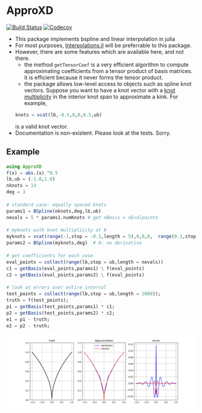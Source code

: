 # ApproXD

[![Build Status](https://travis-ci.com/floswald/ApproXD.jl.svg?branch=master)](https://travis-ci.com/floswald/ApproXD.jl)
[![Codecov](https://codecov.io/gh/floswald/ApproXD.jl/branch/master/graph/badge.svg)](https://codecov.io/gh/floswald/ApproXD.jl)


* This package implements bspline and linear interpolation in julia
* For most purposes, [Interpolations.jl](https://github.com/JuliaMath/Interpolations.jl) will be preferrable to this package.
* However, there are some features which are available here, and not there.
    - the method `getTensorCoef` is a very efficient algorithm to compute approximating coefficients from a tensor product of basis matrices. it is efficient because it never forms the tensor product.
    - the package allows low-level access to objects such as spline knot vectors. Suppose you want to have a knot vector with a [knot multiplicity](https://pages.mtu.edu/~shene/COURSES/cs3621/NOTES/spline/B-spline/bspline-mod-knot.html) in the interior knot span to approximate a kink. For example,
    ```julia
    knots = vcat(lb,-0.5,0,0,0.5,ub)
    ```
    is a valid knot vector.
* Documentation is non-existent. Please look at the tests. Sorry.

## Example

```julia
using ApproXD
f(x) = abs.(x).^0.5
lb,ub = (-1.0,1.0)
nknots = 13
deg = 3

# standard case: equally spaced knots
params1 = BSpline(nknots,deg,lb,ub)   
nevals = 5 * params1.numKnots # get nBasis < nEvalpoints

# myknots with knot multiplicity at 0
myknots = vcat(range(-1,stop = -0.1,length = 5),0,0,0,  range(0.1,stop = 1,length =5))
params2 = BSpline(myknots,deg)  # 0: no derivative

# get coefficients for each case
eval_points = collect(range(lb,stop = ub,length = nevals))  
c1 = getBasis(eval_points,params1) \ f(eval_points)
c2 = getBasis(eval_points,params2) \ f(eval_points)

# look at errors over entire interval
test_points = collect(range(lb,stop = ub,length = 1000));
truth = f(test_points);
p1 = getBasis(test_points,params1) * c1;
p2 = getBasis(test_points,params2) * c2;
e1 = p1 - truth;
e2 = p2 - truth;
```

![](question_5.png)